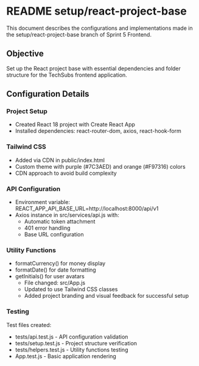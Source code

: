 # README setup/react-project-base

This document describes the configurations and implementations made in the setup/react-project-base branch of Sprint 5 Frontend.

## Objective

Set up the React project base with essential dependencies and folder structure for the TechSubs frontend application.

## Configuration Details

### Project Setup
- Created React 18 project with Create React App
- Installed dependencies: react-router-dom, axios, react-hook-form

### Tailwind CSS
- Added via CDN in public/index.html
- Custom theme with purple (#7C3AED) and orange (#F97316) colors
- CDN approach to avoid build complexity

### API Configuration
- Environment variable: REACT_APP_API_BASE_URL=http://localhost:8000/api/v1
- Axios instance in src/services/api.js with:
  - Automatic token attachment
  - 401 error handling
  - Base URL configuration

### Utility Functions
- formatCurrency() for money display
- formatDate() for date formatting  
- getInitials() for user avatars
   - File changed: src/App.js
   - Updated to use Tailwind CSS classes
   - Added project branding and visual feedback for successful setup

### Testing

Test files created:
- tests/api.test.js - API configuration validation
- tests/setup.test.js - Project structure verification  
- tests/helpers.test.js - Utility functions testing
- App.test.js - Basic application rendering
